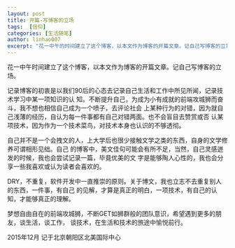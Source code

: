 ```yaml
---
layout: post
title: 开篇-写博客的立场
tags:  [信仰]
categories: [生活随笔]
author: linhao007
excerpt: "花一中午的时间建立了这个博客，以本文作为博客的开篇文章。记自己写博客的立场。"
---
```



花一中午时间建立了这个博客，以本文作为博客的开篇文章。记自己写博客的立场。

记录博客的初衷是以我们90后的心态去记录自己生活和工作中所见所闻，记录技术学习中某一项知识的认 知。不断提升自己，为成为小有成就的前端攻城狮而奋斗，我不想也相信自己成为一个喷子，去评论社会 上某种行为的对错，因为就自己浅薄的经历，自认为每一件事都有自己对错两面。也不会盲目去赞赏或否 认某项技术，因为作为一个技术菜鸟，对技术本身也认识的不够透彻。

自己并不是一个会拽文的人，上大学后也很少接触文学之类的东西，自身的文学修养可谓相形见绌。自己 的博客中，美文佳句可能会有所不足，当然，自己灵感迸发的时候，我也会尝试记录一篇，毕竟优美的文 字是能够陶人心性的，我也会分享一些我喜欢或认为读者会喜欢的。

DRY，不重复，软件开发中一直推崇的原则。关于博文，我也立志不去重复别人的东西，一件事，有自己 的见解，才算是真正的明白，一项技术，有自己的认知，才能够真正的理解。

梦想自由自在的前端攻城狮，不断GET如狮群般的团队意识，希望遇到更多的朋友，谈生活，谈工作， 谈技术，在生活和技术的旅途中愉悦前行。

2015年12月 记于北京朝阳区北美国际中心

